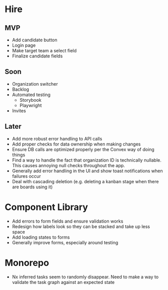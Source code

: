 # Hire

## MVP

- Add candidate button
- Login page
- Make target team a select field
- Finalize candidate fields

## Soon

- Organization switcher
- Backlog
- Automated testing
  - Storybook
  - Playwright
- Invites

## Later

- Add more robust error handling to API calls
- Add proper checks for data ownership when making changes
- Ensure DB calls are optimized properly per the Convex way of doing things
- Find a way to handle the fact that organization ID is technically nullable. This causes annoying null checks throughout the app.
- Generally add error handling in the UI and show toast notifications when failures occur
- Deal with cascading deletion (e.g. deleting a kanban stage when there are boards using it)

# Component Library

- Add errors to form fields and ensure validation works
- Redesign how labels look so they can be stacked and take up less space
- Add loading states to forms
- Generally improve forms, especially around testing

# Monorepo

- Nx inferred tasks seem to randomly disappear. Need to make a way to validate the task graph against an expected state
